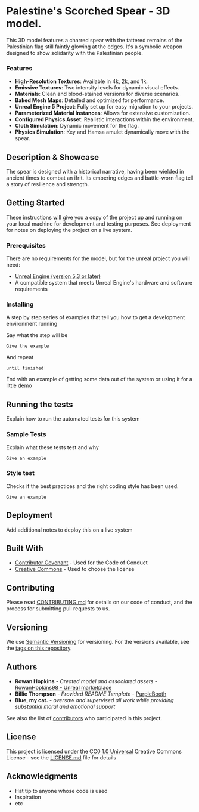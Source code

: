 # Palestine's Scorched Spear - 3D model.

This 3D model features a charred spear with the tattered remains of the Palestinian flag still faintly glowing at the edges. It's a symbolic weapon designed to show solidarity with the Palestinian people.

### Features

- **High-Resolution Textures**: Available in 4k, 2k, and 1k.
- **Emissive Textures**: Two intensity levels for dynamic visual effects.
- **Materials**: Clean and blood-stained versions for diverse scenarios.
- **Baked Mesh Maps**: Detailed and optimized for performance.
- **Unreal Engine 5 Project**: Fully set up for easy migration to your projects.
- **Parameterized Material Instances**: Allows for extensive customization.
- **Configured Physics Asset**: Realistic interactions within the environment.
- **Cloth Simulation**: Dynamic movement for the flag.
- **Physics Simulation**: Key and Hamsa amulet dynamically move with the spear.

## Description & Showcase

The spear is designed with a historical narrative, having been wielded in ancient times to combat an ifrit. Its embering edges and battle-worn flag tell a story of resilience and strength.

## Getting Started

These instructions will give you a copy of the project up and running on
your local machine for development and testing purposes. See deployment
for notes on deploying the project on a live system.

### Prerequisites

There are no requirements for the model, but for the unreal project you will need:
- [Unreal Engine (version 5.3 or later)](https://www.unrealengine.com/en-US/download)
- A compatible system that meets Unreal Engine's hardware and software requirements


### Installing

A step by step series of examples that tell you how to get a development
environment running

Say what the step will be

    Give the example

And repeat

    until finished

End with an example of getting some data out of the system or using it
for a little demo

## Running the tests

Explain how to run the automated tests for this system

### Sample Tests

Explain what these tests test and why

    Give an example

### Style test

Checks if the best practices and the right coding style has been used.

    Give an example

## Deployment

Add additional notes to deploy this on a live system

## Built With

  - [Contributor Covenant](https://www.contributor-covenant.org/) - Used
    for the Code of Conduct
  - [Creative Commons](https://creativecommons.org/) - Used to choose
    the license

## Contributing

Please read [CONTRIBUTING.md](CONTRIBUTING.md) for details on our code
of conduct, and the process for submitting pull requests to us.

## Versioning

We use [Semantic Versioning](http://semver.org/) for versioning. For the versions
available, see the [tags on this
repository](https://github.com/PurpleBooth/a-good-readme-template/tags).

## Authors

  - **Rowan Hopkins** - *Created model and associated assets* -
    [RowanHopkins98 - Unreal marketplace](https://www.unrealengine.com/marketplace/en-US/profile/rowanhopkins98?count=20&sortBy=effectiveDate&sortDir=DESC&start=0)
  - **Billie Thompson** - *Provided README Template* -
    [PurpleBooth](https://github.com/PurpleBooth)
  - **Blue, my cat.** - *oversaw and supervised all work while providing substantial moral and emotional support*

See also the list of
[contributors](https://github.com/PurpleBooth/a-good-readme-template/contributors)
who participated in this project.

## License

This project is licensed under the [CC0 1.0 Universal](LICENSE.md)
Creative Commons License - see the [LICENSE.md](LICENSE.md) file for
details

## Acknowledgments

  - Hat tip to anyone whose code is used
  - Inspiration
  - etc
